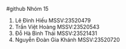 #github
Nhóm 15
1.	Lê Đình Hiếu 		       MSSV:23520479      
2.  Trần Việt Hoàng		      MSSV:23520543
3.  Đỗ Hà Bình Thái		      MSSV:23521431
4.  Nguyễn Đoàn Gia Khánh	  MSSV:23520720
